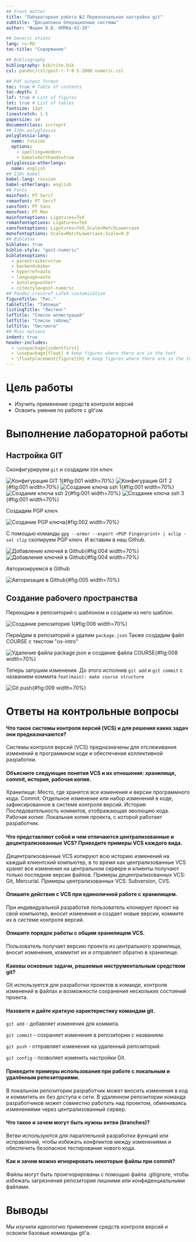 ```yaml
---
## Front matter
title: "Лабораторная работа №2 Первоначальная настройка git"
subtitle: "Дисциплина Операционные системы"
author: "Фадин В.В. НПМбв-02-20"

## Generic otions
lang: ru-RU
toc-title: "Содержание"

## Bibliography
bibliography: bib/cite.bib
csl: pandoc/csl/gost-r-7-0-5-2008-numeric.csl

## Pdf output format
toc: true # Table of contents
toc-depth: 2
lof: true # List of figures
lot: true # List of tables
fontsize: 12pt
linestretch: 1.5
papersize: a4
documentclass: scrreprt
## I18n polyglossia
polyglossia-lang:
  name: russian
  options:
	- spelling=modern
	- babelshorthands=true
polyglossia-otherlangs:
  name: english
## I18n babel
babel-lang: russian
babel-otherlangs: english
## Fonts
mainfont: PT Serif
romanfont: PT Serif
sansfont: PT Sans
monofont: PT Mon
mainfontoptions: Ligatures=TeX
romanfontoptions: Ligatures=TeX
sansfontoptions: Ligatures=TeX,Scale=MatchLowercase
monofontoptions: Scale=MatchLowercase,Scale=0.9
## Biblatex
biblatex: true
biblio-style: "gost-numeric"
biblatexoptions:
  - parentracker=true
  - backend=biber
  - hyperref=auto
  - language=auto
  - autolang=other*
  - citestyle=gost-numeric
## Pandoc-crossref LaTeX customization
figureTitle: "Рис."
tableTitle: "Таблица"
listingTitle: "Листинг"
lofTitle: "Список иллюстраций"
lotTitle: "Список таблиц"
lolTitle: "Листинги"
## Misc options
indent: true
header-includes:
  - \usepackage{indentfirst}
  - \usepackage{float} # keep figures where there are in the text
  - \floatplacement{figure}{H} # keep figures where there are in the text
---
```


# Цель работы
- Изучить применение средств контроля версий
- Освоить умения по работе с git'ом

# Выполнение лабораторной работы

## Настройка GIT

  Сконфигурируем `git` и создадим `SSH` ключ

![Конфигурация GIT 1](images_2/1.png){#fig:001 width=70%}
![Конфигурация GIT 2](images_2/2.png){#fig:001 width=70%}
![Создание ключа ssh 1](images_2/3.png){#fig:001 width=70%}
![Создание ключа ssh 2](images_2/4.png){#fig:001 width=70%}
![Создание ключа ssh 3](images_2/5.png){#fig:001 width=70%}

  Создадим PGP ключ

![Создание PGP ключа ](images_2/7.png){#fig:002 width=70%}

С помощью команды `gpg --armor --export <PGP Fingerprint> | xclip -sel clip`  скопируем PGP ключ.
И вставим в наш Github.

![Добавление ключей в Github](images_2/10.png){#fig:004 width=70%}
![Добавление ключей в Github](images_2/9.png){#fig:004 width=70%}

Авторизируемся в Github

![Авторизация в Github](images_2/11.png){#fig:005 width=70%}


## Создание рабочего пространства

Переходим в репозиторий с шаблоном и создаем из него шаблон.

![Создание репозитория 1](images_2/14.png){#fig:006 width=70%}

Перейдем в репозиторий и удалим `package.json`
Также создадим файл COURSE с текстом "os-intro"

![Удаление файла package.json и создание файла COURSE ](images_2/15.png){#fig:008 width=70%}

Теперь запушим изменения. До этого исполнив `git add` и `git commit` с названием коммита `feat(main): make course structure`

![Git push](images_2/16.png){#fig:009 width=70%}


# Ответы на контрольные вопросы

#### Что такое системы контроля версий (VCS) и для решения каких задач они предназначаются?

Системы контроля версий (VCS) предназначены для отслеживания изменений в программном коде и обеспечения коллективной разработки.

#### Объясните следующие понятия VCS и их отношения: хранилище, commit, история, рабочая копия.

Хранилище: Место, где хранятся все изменения и версии программного кода. 
Commit: Отдельное изменение или набор изменений в коде, зафиксированное в системе контроля версий. 
История: Последовательность коммитов, отображающая эволюцию кода. 
Рабочая копия: Локальная копия проекта, с которой работает разработчик.

#### Что представляют собой и чем отличаются централизованные и децентрализованные VCS? Приведите примеры VCS каждого вида.

Децентрализованные VCS копируют всю историю изменений на каждый  клиентский компьютер, в то время как централизованные VCS хранят все  изменения на центральном сервере и клиенты получают только последние  версии файлов. Примеры децентрализованных VCS: Git, Mercurial. Примеры  централизованных VCS: Subversion, CVS.

#### Опишите действия с VCS при единоличной работе с  хранилищем.

При индивидуальной разработке пользователь клонирует проект на свой  компьютер, вносит изменения и создает новые версии, коммитя их в системе контроля версий.

#### Опишите порядок работы с общим хранилищем VCS.

Пользователь получает версию проекта из центрального хранилища, вносит изменения, коммитит их и отправляет обратно в хранилище.

#### Каковы основные задачи, решаемые инструментальным средством git?

Git используется для разработки проектов в команде, контроля изменений в файлах и возможности сохранения нескольких состояний проекта.

#### Назовите и дайте краткую характеристику командам git.

`git add` - добавляет изменения для коммита.

`git commit` - сохраняет изменения в репозитории с названием.

`git push` - отправляет изменения на удаленный репозиторий.

`git config` - позволяет изменить настройки Git.

#### Приведите примеры использования при работе с локальным и удалённым репозиториями.

В локальном репозитории разработчик может вносить изменения в код и  коммитить их без доступа к сети. В удаленном репозитории команда  разработчиков может совместно работать над проектом, обмениваясь  изменениями через централизованный сервер.

#### Что такое и зачем могут быть нужны ветви (branches)?

Ветви используются для параллельной разработки функций или исправлений,  чтобы избежать конфликтов между изменениями и обеспечить безопасное  тестирование нового кода.

#### Как и зачем можно игнорировать некоторые файлы при commit?

Файлы могут быть проигнорированы с помощью файла .gitignore, чтобы  избежать загрязнения репозитория лишними или конфиденциальными файлами.


# Выводы

Мы изучили идеологию применения средств контроля версий и освоили базовые комманды git'а. 

